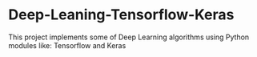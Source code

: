 # Deep-Leaning-Tensorflow-Keras

This project implements some of Deep Learning algorithms using Python modules like: Tensorflow and Keras

